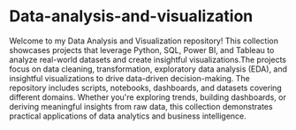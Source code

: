 # Data-analysis-and-visualization
Welcome to my Data Analysis and Visualization repository! This collection showcases projects that leverage Python, SQL, Power BI, and Tableau to analyze real-world datasets and create insightful visualizations.The projects focus on data cleaning, transformation, exploratory data analysis (EDA), and insightful visualizations to drive data-driven decision-making. The repository includes scripts, notebooks, dashboards, and datasets covering different domains. Whether you're exploring trends, building dashboards, or deriving meaningful insights from raw data, this collection demonstrates practical applications of data analytics and business intelligence.
